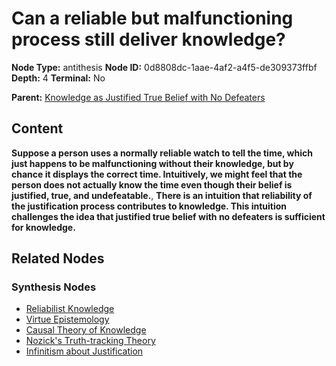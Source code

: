 # Can a reliable but malfunctioning process still deliver knowledge?

**Node Type:** antithesis
**Node ID:** 0d8808dc-1aae-4af2-a4f5-de309373ffbf
**Depth:** 4
**Terminal:** No

**Parent:** [Knowledge as Justified True Belief with No Defeaters](knowledge-as-justified-true-belief-with-no-defeaters-synthesis-f424be53-c351-4476-81be-e591c1c2bcc1.md)

## Content

**Suppose a person uses a normally reliable watch to tell the time, which just happens to be malfunctioning without their knowledge, but by chance it displays the correct time. Intuitively, we might feel that the person does not actually know the time even though their belief is justified, true, and undefeatable.**, **There is an intuition that reliability of the justification process contributes to knowledge. This intuition challenges the idea that justified true belief with no defeaters is sufficient for knowledge.**

## Related Nodes

### Synthesis Nodes

- [Reliabilist Knowledge](reliabilist-knowledge-synthesis-80e7b325-163e-49ca-a9c9-b0d8e4ace613.md)
- [Virtue Epistemology](virtue-epistemology-synthesis-9e0ffc77-2e19-4594-9086-afecfaca7c8d.md)
- [Causal Theory of Knowledge](causal-theory-of-knowledge-synthesis-18d26686-d2c0-44ff-92d4-da17c44af2c2.md)
- [Nozick's Truth-tracking Theory](nozicks-truth-tracking-theory-synthesis-a7f224c4-2385-49b6-a26f-59ce14a8a02f.md)
- [Infinitism about Justification](infinitism-about-justification-synthesis-42a37f39-76dd-49c3-91ba-46163f7655fc.md)
